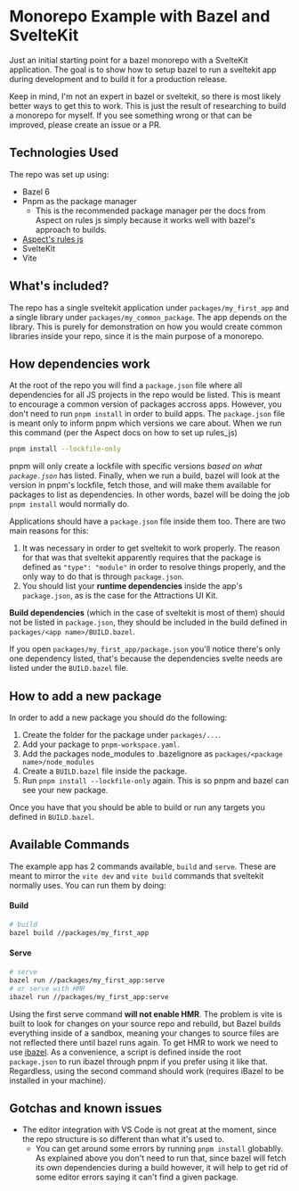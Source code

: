 # Monorepo Example with Bazel and SvelteKit

Just an initial starting point for a bazel monorepo
with a SvelteKit application. The goal is to show how
to setup bazel to run a sveltekit app during development
and to build it for a production release.

Keep in mind, I'm not an expert in bazel or sveltekit, so
there is most likely better ways to get this to work. This
is just the result of researching to build a monorepo for myself.
If you see something wrong or that can be improved, please create
an issue or a PR.

## Technologies Used

The repo was set up using:

- Bazel 6
- Pnpm as the package manager
  - This is the recommended package manager per the docs from Aspect on rules js
    simply because it works well with bazel's approach to builds.
- [Aspect's rules js](https://github.com/aspect-build/rules_js)
- SvelteKit
- Vite

## What's included?

The repo has a single sveltekit application under `packages/my_first_app` and a
single library under `packages/my_common_package`. The app depends on the library.
This is purely for demonstration on how you would create common libraries inside
your repo, since it is the main purpose of a monorepo.

## How dependencies work

At the root of the repo you will find a `package.json` file where all
dependencies for all JS projects in the repo would be listed. This is
meant to encourage a common version of packages accross apps. However,
you don't need to run `pnpm install` in order to build apps. The `package.json`
file is meant only to inform pnpm which versions we care about. When we run
this command (per the Aspect docs on how to set up rules_js)

```bash
pnpm install --lockfile-only
```

pnpm will only create a lockfile with specific versions _based on what `package.json`_
has listed. Finally, when we run a build, bazel will look at the version in
pnpm's lockfile, fetch those, and will make them available for packages to list
as dependencies. In other words, bazel will be doing the job `pnpm install` would
normally do.

Applications should have a `package.json` file inside them too. There are two
main reasons for this:

1. It was necessary in order to get sveltekit to work properly. The reason for
   that was that sveltekit apparently requires that the package is defined as `"type": "module"`
   in order to resolve things properly, and the only way to do that is through `package.json`.
2. You should list your **runtime dependencies** inside the app's `package.json`, as is the
   case for the Attractions UI Kit.

**Build dependencies** (which in the case of sveltekit is most of them) should not be listed
in `package.json`, they should be included in the build defined in `packages/<app name>/BUILD.bazel`.

If you open `packages/my_first_app/package.json` you'll
notice there's only one dependency listed, that's because the dependencies svelte needs are
listed under the `BUILD.bazel` file.

## How to add a new package

In order to add a new package you should do the following:

1. Create the folder for the package under `packages/...`.
2. Add your package to `pnpm-workspace.yaml`.
3. Add the packages node_modules to .bazelignore as `packages/<package name>/node_modules`
4. Create a `BUILD.bazel` file inside the package.
5. Run `pnpm install --lockfile-only` again. This is so pnpm and bazel can see your new package.

Once you have that you should be able to build or run any targets you defined in `BUILD.bazel`.

## Available Commands

The example app has 2 commands available, `build` and `serve`. These are meant to mirror the `vite dev` and `vite build` commands that sveltekit normally uses. You can
run them by doing:

#### Build

```bash
# build
bazel build //packages/my_first_app
```

#### Serve

```bash
# serve
bazel run //packages/my_first_app:serve
# or serve with HMR
ibazel run //packages/my_first_app:serve
```

Using the first serve command **will not enable HMR**. The problem is
vite is built to look for changes on your source repo and rebuild, but Bazel builds
everything inside of a sandbox, meaning your changes to source files are not reflected
there until bazel runs again. To get HMR to work we need to use [ibazel](https://www.npmjs.com/package/@bazel/ibazel). As a convenience, a script is defined inside the root
`package.json` to run ibazel through pnpm if you prefer using it like that. Regardless,
using the second command should work (requires iBazel to be installed in your machine).

## Gotchas and known issues

- The editor integration with VS Code is not great at the moment, since the repo
  structure is so different than what it's used to.
  - You can get around some errors by running `pnpm install` globablly. As explained
    above you don't need to run that, since bazel will fetch its own dependencies
    during a build however, it will help to get rid of some editor errors saying it can't find a given package.
